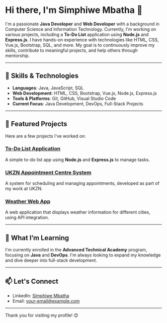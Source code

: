 # Hi there, I'm Simphiwe Mbatha 👋

I'm a passionate **Java Developer** and **Web Developer** with a background in Computer Science and Information Technology. Currently, I'm working on various projects, including a **To-Do List** application using **Node.js** and **Express.js**. I have hands-on experience with technologies like HTML, CSS, Vue.js, Bootstrap, SQL, and more. My goal is to continuously improve my skills, contribute to meaningful projects, and help others through mentorship.

---

## 🚀 Skills & Technologies

- **Languages**: Java, JavaScript, SQL
- **Web Development**: HTML, CSS, Bootstrap, Vue.js, Node.js, Express.js
- **Tools & Platforms**: Git, GitHub, Visual Studio Code
- **Current Focus**: Java Development, DevOps, Full-Stack Projects

---

## 📂 Featured Projects

Here are a few projects I've worked on:

### [To-Do List Application](https://github.com/SimphiweMbatha/to-do-list)
A simple to-do list app using **Node.js** and **Express.js** to manage tasks.

### [UKZN Appointment Centre System](https://github.com/SimphiweMbatha/ukzn-appointment-centre)
A system for scheduling and managing appointments, developed as part of my work at UKZN.

### [Weather Web App](https://github.com/SimphiweMbatha/weather-app)
A web application that displays weather information for different cities, using API integration.

---

## 🌱 What I’m Learning

I'm currently enrolled in the **Advanced Technical Academy** program, focusing on **Java** and **DevOps**. I'm always looking to expand my knowledge and dive deeper into full-stack development.

---

## 📫 Let's Connect

- LinkedIn: [Simphiwe Mbatha](https://www.linkedin.com/in/simphiwe-mbatha)
- Email: [your-email@example.com](mailto:your-email@example.com)

---

Thank you for visiting my profile! 😊
